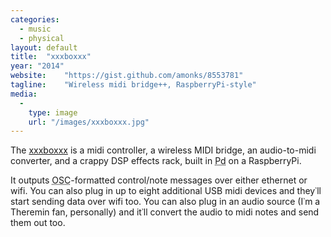```yaml
---
categories:
  - music
  - physical
layout: default
title:  "xxxboxxx"
year: "2014"
website:    "https://gist.github.com/amonks/8553781"
tagline:    "Wireless midi bridge++, RaspberryPi-style"
media:
  -
    type: image
    url: "/images/xxxboxxx.jpg"
---
```

The <a href="https://gist.github.com/amonks/8553781">xxxboxxx</a> is a midi controller, a wireless MIDI bridge, an audio-to-midi converter, and a crappy DSP effects rack, built in <abbr title="PureData, the open source Max/MSP">Pd</abbr> on a RaspberryPi.

It outputs <abbr title="Open Sound Contorol">OSC</abbr>-formatted control/note messages over either ethernet or wifi. You can also plug in up to eight additional USB midi devices and they&#8127;ll start sending data over wifi too. You can also plug in an audio source (I&#8127;m a Theremin fan, personally) and it&#8127;ll convert the audio to midi notes and send them out too.
